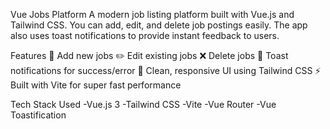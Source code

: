 Vue Jobs Platform
A modern job listing platform built with Vue.js and Tailwind CSS.
You can add, edit, and delete job postings easily. The app also uses toast notifications to provide instant feedback to users.

Features
📝 Add new jobs
✏️ Edit existing jobs
❌ Delete jobs
🔔 Toast notifications for success/error
🎨 Clean, responsive UI using Tailwind CSS
⚡ Built with Vite for super fast performance

Tech Stack Used
-Vue.js 3
-Tailwind CSS
-Vite
-Vue Router
-Vue Toastification
